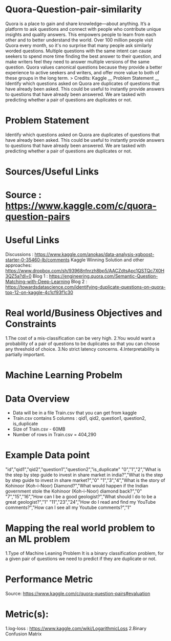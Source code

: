 # Quora-Question-pair-similarity
Quora is a place to gain and share knowledge—about anything. It’s a platform to ask questions and connect with people who     contribute unique insights and quality answers. This empowers people to learn from each other and to better understand the    world.  Over 100 million people visit Quora every month, so it's no surprise that many people ask similarly worded           questions. Multiple questions with the same intent can cause seekers to spend more time finding the best answer to their question, and make writers feel they need to answer multiple versions of the same question. Quora values canonical questions because they provide a better experience to active seekers and writers, and offer more value to both of these groups in the long term.   > Credits: Kaggle __ Problem Statement __  Identify which questions asked on Quora are duplicates of questions that have already been asked. This could be useful to instantly provide answers to questions that have already been answered. We are tasked with predicting whether a pair of questions are duplicates or not.

# Problem Statement
Identify which questions asked on Quora are duplicates of questions that have already been asked.
This could be useful to instantly provide answers to questions that have already been answered.
We are tasked with predicting whether a pair of questions are duplicates or not.

# Sources/Useful Links
# Source : https://www.kaggle.com/c/quora-question-pairs 

# Useful Links
Discussions : https://www.kaggle.com/anokas/data-analysis-xgboost-starter-0-35460-lb/comments
Kaggle Winning Solution and other approaches: https://www.dropbox.com/sh/93968nfnrzh8bp5/AACZdtsApc1QSTQc7X0H3QZ5a?dl=0
Blog 1 : https://engineering.quora.com/Semantic-Question-Matching-with-Deep-Learning
Blog 2 : https://towardsdatascience.com/identifying-duplicate-questions-on-quora-top-12-on-kaggle-4c1cf93f1c30

# Real world/Business Objectives and Constraints 
  1.The cost of a mis-classification can be very high.
  2.You would want a probability of a pair of questions to be duplicates so that you can choose any threshold of choice.
  3.No strict latency concerns.
  4.Interpretability is partially important.

# Machine Learning Probelm 
# Data Overview 
- Data will be in a file Train.csv that you can get from kaggle
- Train.csv contains 5 columns : qid1, qid2, question1, question2, is_duplicate 
- Size of Train.csv - 60MB 
- Number of rows in Train.csv = 404,290

# Example Data point 
  "id","qid1","qid2","question1","question2","is_duplicate"
  "0","1","2","What is the step by step guide to invest in share market in india?","What is the step by step guide to invest    in share market?","0"
  "1","3","4","What is the story of Kohinoor (Koh-i-Noor) Diamond?","What would happen if the Indian government stole the       Kohinoor (Koh-i-Noor) diamond back?","0"
  "7","15","16","How can I be a good geologist?","What should I do to be a great geologist?","1"
  "11","23","24","How do I read and find my YouTube comments?","How can I see all my Youtube comments?","1"

# Mapping the real world problem to an ML problem 
  1.Type of Machine Leaning Problem 
    It is a binary classification problem, for a given pair of questions we need to predict if they are duplicate or not.

# Performance Metric 
Source: https://www.kaggle.com/c/quora-question-pairs#evaluation

# Metric(s):
 1.log-loss : https://www.kaggle.com/wiki/LogarithmicLoss
 2.Binary Confusion Matrix
